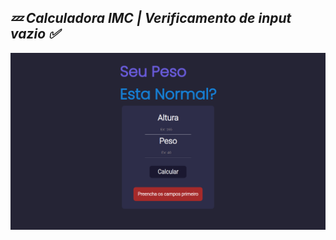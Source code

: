 ## <i>💤 Calculadora IMC | Verificamento de input vazio ✅<i/> 

![alt text](https://github.com/Gabriel4g/calculadora-imc/blob/main/tela.png?raw=true)
